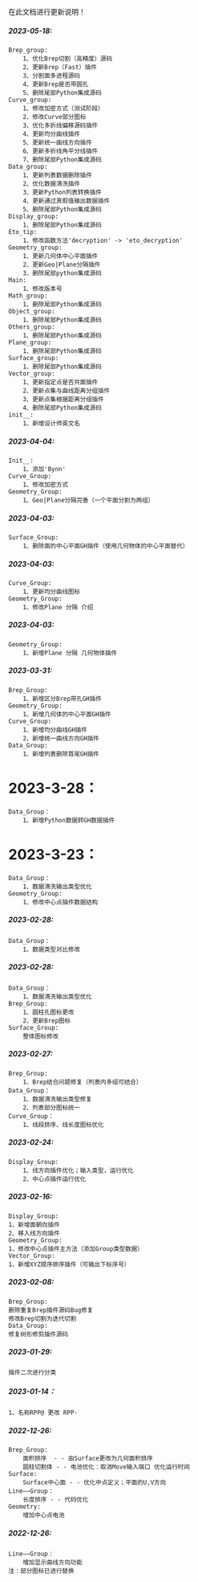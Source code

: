 在此文档进行更新说明！

##### 2023-05-18:

    Brep_group:
        1、优化Brep切割（高精度）源码
        2、更新Brep（Fast）插件
        3、分割面多进程源码
        4、更新Brep是否带圆孔
        5、删除尾部Python集成源码
    Curve_group:
        1、修改加密方式（测试阶段）
        2、修改Curve部分图标
        3、优化多折线偏移源码插件
        4、更新均分曲线插件
        5、更新统一曲线方向插件
        6、更新多折线角平分线插件
        7、删除尾部Python集成源码
    Data_group:
        1、更新列表数据删除插件
        2、优化数据清洗插件
        3、更新Python列表转换插件
        4、更新通过真假值输出数据插件
        5、删除尾部Python集成源码
    Display_group:
        1、删除尾部Python集成源码
    Eto_tip:
        1、修改函数方法'decryption' -> 'eto_decryption'
    Geometry_group:
        1、更新几何体中心平面插件
        2、更新Geo|Plane分隔插件
        3、删除尾部python集成源码
    Main:
        1、修改版本号
    Math_group:
        1、删除尾部Python集成源码
    Object_group:
        1、删除尾部Python集成源码
    Others_group:
        1、删除尾部Python集成源码
    Plane_group:
        1、删除尾部Python集成源码
    Surface_group:
        1、删除尾部Python集成源码
    Vector_group:
        1、更新指定点是否共面插件
        2、更新点集与曲线距离分组插件
        3、更新点集根据距离分组插件
        4、删除尾部Python集成源码
    init__:
        1、新增设计师英文名

##### 2023-04-04:

    Init__:
        1、添加'Bynn'
    Curve_Group:
        1、修改加密方式
    Geometry_Group:
        1、Geo|Plane分隔完善（一个平面分割为两组）

##### 2023-04-03:

    Surface_Group:
        1、删除面的中心平面GH插件（使用几何物体的中心平面替代）

##### 2023-04-03:

    Curve_Group:
        1、更新均分曲线图标
    Geometry_Group:
        1、修改Plane 分隔 介绍

##### 2023-04-03:

    Geometry_Group:
        1、新增Plane 分隔 几何物体插件

##### 2023-03-31:

    Brep_Group:
        1、新增区分Brep带孔GH插件
    Geometry_Group:
        1、新增几何体的中心平面GH插件
    Curve_Group:
        1、新增均分曲线GH插件
        2、新增统一曲线方向GH插件
    Data_Group:
        1、新增列表删除首尾GH插件

# 2023-3-28：

    Data_Group：
        1、新增Python数据转GH数据插件

# 2023-3-23：

    Data_Group：
        1、数据清洗输出类型优化
    Geometry_Group: 
        1、修改中心点插件数据结构

##### 2023-02-28:

    Data_Group：
        1、数据类型对比修改

##### 2023-02-28:

    Data_Group：
        1、数据清洗输出类型优化
    Brep_Group:
        1、圆柱孔图标更改
        2、更新Brep图标
    Surface_Group:
        整体图标修改

##### 2023-02-27:

    Brep_Group:
        1、Brep结合问题修复（列表内多组可结合）
    Data_Group：
        1、数据清洗输出类型修复
        2、列表部分图标统一
    Curve_Group：
        1、线段排序、线长度图标优化

##### 2023-02-24:

    Display_Group:
        1、线方向插件优化；输入类型，运行优化
        2、中心点插件运行优化

##### 2023-02-16:

    Display_Group:
    1、新增面朝向插件
    2、移入线方向插件
    Geometry_Group: 
    1、修改中心点插件主方法（添加Group类型数据）
    Vector_Group:
    1、新增XYZ顺序排序插件（可输出下标序号）

##### 2023-02-08:

    Brep_Group: 
    删除重复Brep插件源码Bug修复
    修改Brep切割为迭代切割
    Data_Group:
    修复树形修剪插件源码

##### 2023-01-29:

```
插件二次进行分类
```

##### 2023-01-14：

```
1、名称RPP@ 更改 RPP-
```

##### 2022-12-26:

    Brep_Group: 
        面积排序  - - 由Surface更改为几何面积排序
        圆柱切割体 - - 电池优化：取消Move输入端口 优化运行时间
    Surface:
        Surface中心面 - - 优化中点定义；平面的U,V方向
    Line——Group：
        长度排序 - - 代码优化
    Geometry: 
        增加中心点电池

##### 2022-12-26:

    Line——Group：
        增加显示曲线方向功能
    注：部分图标已进行替换